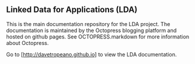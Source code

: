## Linked Data for Applications (LDA)
This is the main documentation repository for the LDA project. The documentation is maintained by the Octopress blogging platform and hosted on github pages. See OCTOPRESS.markdown for more information about Octopress.

Go to [http://davetropeano.github.io] to view the LDA documentation.

